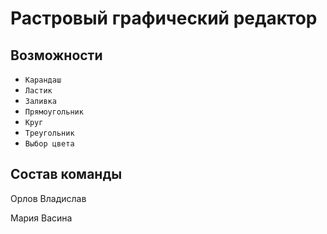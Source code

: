 # Растровый графический редактор

## Возможности
* `Карандаш`
* `Ластик`
* `Заливка`
* `Прямоугольник`
* `Круг`
* `Треугольник`
* `Выбор цвета`

## Состав команды

Орлов Владислав

Мария Васина